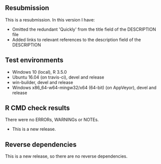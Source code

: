 ## Resubmission
This is a resubmission. In this version I have:

* Omitted the redundant 'Quickly' from the title field of the DESCRIPTION file
* Added links to relevant references to the description field of the DESCRIPTION

## Test environments
* Windows 10 (local), R 3.5.0 
* Ubuntu 16.04 (on travis-ci), devel and release
* win-builder, devel and release
* Windows x86_64-w64-mingw32/x64 (64-bit) (on AppVeyor), devel and release

## R CMD check results

There were no ERRORs, WARNINGs or NOTEs.

* This is a new release.

## Reverse dependencies

This is a new release, so there are no reverse dependencies.
